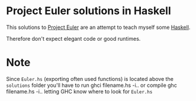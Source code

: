 Project Euler solutions in Haskell
==================================

This solutions to [Project Euler][1] are an attempt to teach myself some [Haskell][2].

Therefore don't expect elegant code or good runtimes.

# Note
Since `Euler.hs` (exporting often used functions) is located above the `solutions` folder you'll have to run
    ghci filename.hs -i..
or compile
    ghc filename.hs -i..
letting GHC know where to look for `Euler.hs`

[1]: http://www.projecteuler.net
[2]: http://www.haskell.org
